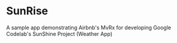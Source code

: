 # SunRise
A sample app demonstrating Airbnb's MvRx for developing Google Codelab's SunShine Project (Weather App)
